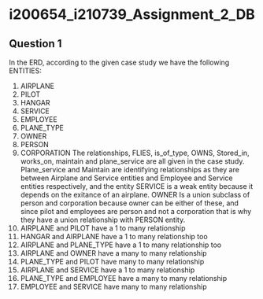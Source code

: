 # i200654_i210739_Assignment_2_DB
## Question 1
In the ERD, according to the given case study we have the following ENTITIES:
1.	AIRPLANE
2.	PILOT
3.	HANGAR
4.	SERVICE
5.	EMPLOYEE
6.	PLANE_TYPE
7.	OWNER
8.	PERSON
9.	CORPORATION
The relationships, FLIES, is_of_type, OWNS, Stored_in, works_on, maintain and plane_service are all given in the case study. Plane_service and Maintain are identifying relationships as they are between Airplane and Service entities and Employee and Service entities respectively, and the entity SERVICE is a weak entity because it depends on the exitance of an airplane.
OWNER Is a union subclass of person and corporation because owner can be either of these, and since pilot and employees are person and not a corporation that is why they have a union relationship with PERSON entity.
1.	AIRPLANE and PILOT have a 1 to many relationship
2.	HANGAR and AIRPLANE have a 1 to many relationship too
3.	AIRPLANE and PLANE_TYPE have a 1 to many relationship too
4.	AIRPLANE and OWNER have a many to many relationship
5.	PLANE_TYPE and PILOT have many to many relationship 
6.	AIRPLANE and SERVICE have a 1 to many relationship 
7.	PLANE_TYPE and EMPLOYEE have a many to many relationship
8.	EMPLOYEE and SERVICE have many to many relationship
